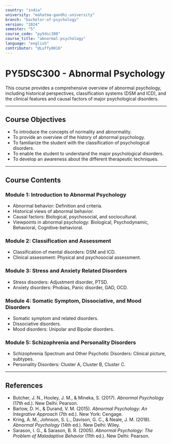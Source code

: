```yaml
---
country: "india"
university: "mahatma-gandhi-university"
branch: "bachelor-of-psychology"
version: "2024"
semester: "5"
course_code: "py5dsc300"
course_title: "abnormal-psychology"
language: "english"
contributor: "@Luffy0016"
---
```

# PY5DSC300 - Abnormal Psychology

This course provides a comprehensive overview of abnormal psychology, including historical perspectives, classification systems (DSM and ICD), and the clinical features and causal factors of major psychological disorders.

---
## Course Objectives

* To introduce the concepts of normality and abnormality.
* To provide an overview of the history of abnormal psychology.
* To familiarize the student with the classification of psychological disorders.
* To enable the student to understand the major psychological disorders.
* To develop an awareness about the different therapeutic techniques.

---
## Course Contents

### Module 1: Introduction to Abnormal Psychology
* Abnormal behavior: Definition and criteria.
* Historical views of abnormal behavior.
* Causal factors: Biological, psychosocial, and sociocultural.
* Viewpoints in abnormal psychology: Biological, Psychodynamic, Behavioral, Cognitive-behavioral.

### Module 2: Classification and Assessment
* Classification of mental disorders: DSM and ICD.
* Clinical assessment: Physical and psychosocial assessment.

### Module 3: Stress and Anxiety Related Disorders
* Stress disorders: Adjustment disorder, PTSD.
* Anxiety disorders: Phobias, Panic disorder, GAD, OCD.

### Module 4: Somatic Symptom, Dissociative, and Mood Disorders
* Somatic symptom and related disorders.
* Dissociative disorders.
* Mood disorders: Unipolar and Bipolar disorders.

### Module 5: Schizophrenia and Personality Disorders
* Schizophrenia Spectrum and Other Psychotic Disorders: Clinical picture, subtypes.
* Personality Disorders: Cluster A, Cluster B, Cluster C.

---
## References
* Butcher, J. N., Hooley, J. M., & Mineka, S. (2017). *Abnormal Psychology* (17th ed.). New Delhi: Pearson.
* Barlow, D. H., & Durand, V. M. (2015). *Abnormal Psychology: An Integrative Approach* (7th ed.). New York: Cengage.
* Kring, A. M., Johnson, S. L., Davison, G. C., & Neale, J. M. (2018). *Abnormal Psychology* (14th ed.). New Delhi: Wiley.
* Sarason, I. G., & Sarason, B. R. (2005). *Abnormal Psychology: The Problem of Maladaptive Behavior* (11th ed.). New Delhi: Pearson.